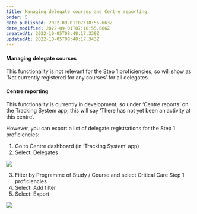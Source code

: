 ```yaml
---
title: Managing delegate courses and Centre reporting
order: 5
date_published: 2022-09-01T07:18:55.663Z
date_modified: 2022-09-01T07:18:55.666Z
createdAt: 2022-10-05T08:48:17.339Z
updatedAt: 2022-10-05T08:48:17.343Z
---
```

#### Managing delegate courses​

This functionality is not relevant for the Step 1 proficiencies, so will show as ‘Not currently registered for any courses’ for all delegates.​

#### Centre reporting​

This functionality is currently in development, so under ‘Centre reports’ on the Tracking System app, this will say ‘There has not yet been an activity at this centre’.​

However, you can export a list of delegate registrations for the Step 1 proficiencies:​

1. Go to Centre dashboard (in ‘Tracking System’ app) ​
2. Select: Delegates​

![](/img/cm-6-16-Centre-reporting.jpg)

3. Filter by Programme of Study / Course and select Critical Care Step 1 proficiencies ​
4. Select: Add filter​
5. Select: Export​

![](/img/cm-6-17-Centre-reporting.jpg)
